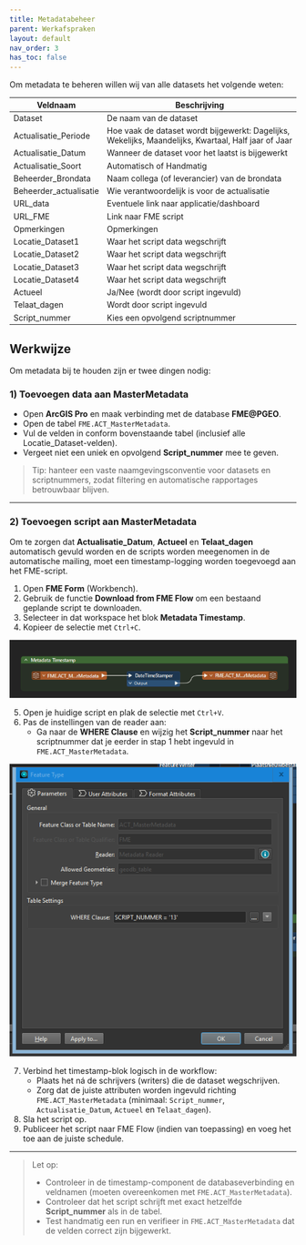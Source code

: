 ```yaml
---
title: Metadatabeheer
parent: Werkafspraken
layout: default
nav_order: 3
has_toc: false
---
```


Om metadata te beheren willen wij van alle datasets het volgende weten:

| Veldnaam               | Beschrijving                                                                 |
|------------------------|-------------------------------------------------------------------------------|
| Dataset                | De naam van de dataset                                                       |
| Actualisatie_Periode   | Hoe vaak de dataset wordt bijgewerkt: Dagelijks, Wekelijks, Maandelijks, Kwartaal, Half jaar of Jaar |
| Actualisatie_Datum     | Wanneer de dataset voor het laatst is bijgewerkt                             |
| Actualisatie_Soort     | Automatisch of Handmatig                                                     |
| Beheerder_Brondata     | Naam collega (of leverancier) van de brondata                                |
| Beheerder_actualisatie | Wie verantwoordelijk is voor de actualisatie                                  |
| URL_data               | Eventuele link naar applicatie/dashboard                                      |
| URL_FME                | Link naar FME script                                                          |
| Opmerkingen            | Opmerkingen                                                                   |
| Locatie_Dataset1       | Waar het script data wegschrijft                                              |
| Locatie_Dataset2       | Waar het script data wegschrijft                                              |
| Locatie_Dataset3       | Waar het script data wegschrijft                                              |
| Locatie_Dataset4       | Waar het script data wegschrijft                                              |
| Actueel                | Ja/Nee (wordt door script ingevuld)                                           |
| Telaat_dagen           | Wordt door script ingevuld                                                    |
| Script_nummer          | Kies een opvolgend scriptnummer                                               |

## Werkwijze

Om metadata bij te houden zijn er twee dingen nodig:

### 1) Toevoegen data aan MasterMetadata

- Open **ArcGIS Pro** en maak verbinding met de database **FME@PGEO**.
- Open de tabel `FME.ACT_MasterMetadata`.
- Vul de velden in conform bovenstaande tabel (inclusief alle Locatie_Dataset-velden).
- Vergeet niet een uniek en opvolgend **Script_nummer** mee te geven.

> Tip: hanteer een vaste naamgevingsconventie voor datasets en scriptnummers, zodat filtering en automatische rapportages betrouwbaar blijven.

---

### 2) Toevoegen script aan MasterMetadata

Om te zorgen dat **Actualisatie_Datum**, **Actueel** en **Telaat_dagen** automatisch gevuld worden en de scripts worden meegenomen in de automatische mailing, moet een timestamp-logging worden toegevoegd aan het FME-script.

1. Open **FME Form** (Workbench).
2. Gebruik de functie **Download from FME Flow** om een bestaand geplande script te downloaden.
3. Selecteer in dat workspace het blok **Metadata Timestamp**.
4. Kopieer de selectie met `Ctrl+C`.

![Selecteer het blok 'Metadata Timestamp' in FME Workspace](/assets/images/Metadata_Timestamp.png)

5. Open je huidige script en plak de selectie met `Ctrl+V`.
6. Pas de instellingen van de reader aan:
   - Ga naar de **WHERE Clause** en wijzig het **Script_nummer** naar het scriptnummer dat je eerder in stap 1 hebt ingevuld in `FME.ACT_MasterMetadata`.

![WHERE Clause met aangepast Script_nummer in FME Reader](/assets/images/Metadata_scriptnummer.png)

7. Verbind het timestamp-blok logisch in de workflow:
   - Plaats het ná de schrijvers (writers) die de dataset wegschrijven.
   - Zorg dat de juiste attributen worden ingevuld richting `FME.ACT_MasterMetadata`
     (minimaal: `Script_nummer`, `Actualisatie_Datum`, `Actueel` en `Telaat_dagen`).
8. Sla het script op.
9. Publiceer het script naar FME Flow (indien van toepassing) en voeg het toe aan de juiste schedule.

---

> Let op:
> - Controleer in de timestamp-component de databaseverbinding en veldnamen (moeten overeenkomen met `FME.ACT_MasterMetadata`).
> - Controleer dat het script schrijft met exact hetzelfde **Script_nummer** als in de tabel.
> - Test handmatig een run en verifieer in `FME.ACT_MasterMetadata` dat de velden correct zijn bijgewerkt.

